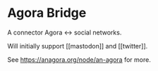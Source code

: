 # Agora Bridge

A connector Agora <-> social networks.

Will initially support [[mastodon]] and [[twitter]].

See https://anagora.org/node/an-agora for more.
